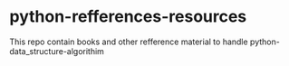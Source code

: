 # python-refferences-resources
This repo contain books and other refference material to handle python-data_structure-algorithim 
